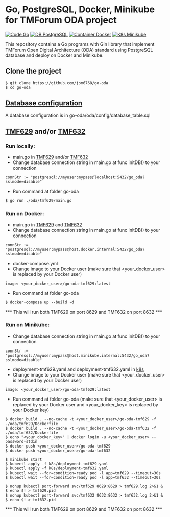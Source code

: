 # Go, PostgreSQL, Docker, Minikube for TMForum ODA project

[![Code Go](https://img.shields.io/badge/Code-Go-007F9F)](https://go.dev)
[![DB PostgreSQL](https://img.shields.io/badge/DB-PostgreSQL-336791)](https://www.postgresql.org)
[![Container Docker](https://img.shields.io/badge/Container-Docker-0DB7ED)](https://www.docker.com)
[![K8s Minikube](https://img.shields.io/badge/K8s-Minikube-306EE5)](https://minikube.sigs.k8s.io)

This repository contains a Go programs with Gin library that
implement TMForum Open Digital Architecture (ODA) standard
using PostgreSQL database and deploy on Docker and Minikube.

## Clone the project

```
$ git clone https://github.com/jom6768/go-oda
$ cd go-oda
```
 

## [Database configuration](oda/config)

A database configuration is in go-oda/oda/config/database_table.sql
 

## [TMF629](oda/tmf629) and/or [TMF632](oda/tmf632)

### Run locally:

* main.go in [TMF629](oda/tmf629) and/or [TMF632](oda/tmf632)
* Change database connection string in main.go at func initDB() to your connection

```
connStr := "postgresql://myuser:mypass@localhost:5432/go_oda?sslmode=disable"
```

* Run command at folder go-oda

```
$ go run ./oda/tmf629/main.go
```
 

### Run on Docker:

* main.go in [TMF629](oda/tmf629) and [TMF632](oda/tmf632)
* Change database connection string in main.go at func initDB() to your connection

```
connStr := "postgresql://myuser:mypass@host.docker.internal:5432/go_oda?sslmode=disable"
```

* docker-compose.yml
* Change image to your Docker user (make sure that <your_docker_user> is replaced by your Docker user)

```
image: <your_docker_user>/go-oda-tmf629:latest
```

* Run command at folder go-oda

```
$ docker-compose up --build -d
```

*** This will run both TMF629 on port 8629 and TMF632 on port 8632 ***
 

### Run on Minikube:

* Change database connection string in main.go at func initDB() to your connection

```
connStr := "postgresql://myuser:mypass@host.minikube.internal:5432/go_oda?sslmode=disable"
```

* deployment-tmf629.yaml and deployment-tmf632.yaml in [k8s](k8s)
* Change image to your Docker user (make sure that <your_docker_user> is replaced by your Docker user)

```
image: <your_docker_user>/go-oda-tmf629:latest
```

* Run command at folder go-oda (make sure that <your_docker_user> is replaced by your Docker user and <your_docker_key> is replaced by your Docker key)

```
$ docker build . --no-cache -t <your_docker_user>/go-oda-tmf629 -f ./oda/tmf629/Dockerfile
$ docker build . --no-cache -t <your_docker_user>/go-oda-tmf632 -f ./oda/tmf632/Dockerfile
$ echo "<your_docker_key>" | docker login -u <your_docker_user> --password-stdin
$ docker push <your_docker_user>/go-oda-tmf629
$ docker push <your_docker_user>/go-oda-tmf632

$ minikube start
$ kubectl apply -f k8s/deployment-tmf629.yaml
$ kubectl apply -f k8s/deployment-tmf632.yaml
$ kubectl wait --for=condition=ready pod -l app=tmf629 --timeout=30s
$ kubectl wait --for=condition=ready pod -l app=tmf632 --timeout=30s

$ nohup kubectl port-forward svc/tmf629 8629:8629 > tmf629.log 2>&1 &
$ echo $! > tmf629.pid
$ nohup kubectl port-forward svc/tmf632 8632:8632 > tmf632.log 2>&1 &
$ echo $! > tmf632.pid
```

*** This will run both TMF629 on port 8629 and TMF632 on port 8632 ***
